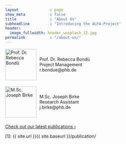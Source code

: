 ```yaml
---
layout              : page
show_meta           : false
title               : "About Us"
subheadline         : "Introducing the ALFA-Project"
header:
  image_fullwidth: header_unsplash_12.jpg
permalink           : "/about-us/"
---
```


<html lang="en">
<head>
<meta charset="UTF-8">
<meta name="viewport" content="width=device-width, initial-scale=1.0">
<title>Research Staff</title>
<style>
  .container {
    display: flex;
    align-items: center;
    margin-bottom: 20px; /* Abstand zwischen den Abschnitten */
  }
  .container:first-of-type {
    margin-top: 20px; /* Abstand zum Header */
  }
  img {
    width: 100px; /* Du kannst die Bildgröße hier anpassen */
    margin-right: 10px;
  }
  .logo {
    width: 200px; /* Du kannst die Logo-Größe hier anpassen */
  }
</style>
</head>
<body>
<div class="container">
  <img src="https://just-studie.weebly.com/uploads/1/1/9/4/119469660/published/171220-003t-kb-rebecca-bondue-320dpi.jpg?1557927276" alt="Prof. Dr. Rebecca Bondü">
  <p>Prof. Dr. Rebecca Bondü<br>
    Project Management<br>
    r.bondue@phb.de
  </p>
</div>
<div class="container">
  <img src="https://psychologische-hochschule.de/wp-content/uploads/2019/01/joseph_birke.jpg" alt="M.Sc. Joseph Birke">
  <p>M.Sc. Joseph Birke<br>
    Research Assistant<br>
    j.birke@phb.de
  </p>
</div>
</body>
</html>


<a class="radius button small" href="{{ site.url }}{{ site.baseurl }}/publication/">Check out our latest publications ›</a>


 [1]: {{ site.url }}{{ site.baseurl }}/publication/
